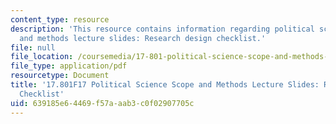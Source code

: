 ```yaml
---
content_type: resource
description: 'This resource contains information regarding political science scope
  and methods lecture slides: Research design checklist.'
file: null
file_location: /coursemedia/17-801-political-science-scope-and-methods-fall-2017/639185e64469f57aaab3c0f02907705c_MIT17_801F17_Week5_2.pdf
file_type: application/pdf
resourcetype: Document
title: '17.801F17 Political Science Scope and Methods Lecture Slides: Research Design
  Checklist'
uid: 639185e6-4469-f57a-aab3-c0f02907705c
---
```

